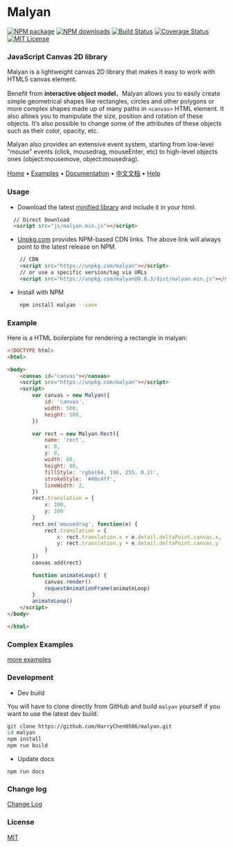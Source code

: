 Malyan
========

[![NPM package][npm]][npm-url]
[![NPM downloads][npm-downloads-image]][npm-url]
[![Build Status][build-status]][build-status-url]
[![Coverage Status][coverage-status]][coverage-status-url]
[![MIT License][license-image]][license-url]

### JavaScript Canvas 2D library ###

 Malyan is a lightweight canvas 2D library that makes it easy to work with HTML5 canvas element.

 Benefit from **interactive object model**，Malyan allows you to easily create simple geometrical shapes like rectangles, circles and other polygons or more complex shapes made up of many paths in `<canvas>` HTML element. It also allows you to manipulate the size, position and rotation of these objects. It’s also possible to change some of the attributes of these objects such as their color, opacity, etc.

 Malyan also provides an extensive event system, starting from low-level "mouse" events (click, mousedrag, mouseEnter, etc) to high-level objects ones (object:mousemove, object:mousedrag).

 [Home](https://harrychen0506.github.io/malyan/) • 
 [Examples](https://harrychen0506.github.io/malyan/examples/) • 
 [Documentation](https://harrychen0506.github.io/malyan/docs/en/) • 
 [中文文档](https://harrychen0506.github.io/malyan/docs/cn/) • 
 [Help](https://github.com/HarryChen0506/malyan/issues?labels=question)

### Usage ###

  + Download the latest [minified library](https://github.com/HarryChen0506/malyan/releases) and include it in your html.

``` html
  // Direct Download
  <script src="js/malyan.min.js"></script>
```

  + [Unpkg.com](https://unpkg.com) provides NPM-based CDN links. The above link will always point to the latest release on NPM.

``` html
    // CDN
    <script src="https://unpkg.com/malyan"></script>
    // or use a specific version/tag via URLs
    <script src="https://unpkg.com/malyan@0.0.3/dist/malyan.min.js"></script>
```

  + Install with NPM

``` bash
    npm install malyan --save
```

### Example ###

Here is a HTML boilerplate for rendering a rectangle in malyan:

``` html
<!DOCTYPE html>
<html>

<body>
    <canvas id="canvas"></canvas>
    <script src="https://unpkg.com/malyan"></script>
    <script>
        var canvas = new Malyan({
            id: 'canvas',
            width: 500,
            height: 500,
        })

        var rect = new Malyan.Rect({
            name: 'rect',
            x: 0,
            y: 0,
            width: 60,
            height: 80,
            fillStyle: 'rgba(64, 196, 255, 0.2)',
            strokeStyle: '#40c4ff',
            lineWidth: 2,
        })
        rect.translation = {
            x: 100,
            y: 100
        }
        rect.on('mousedrag', function(e) {
            rect.translation = {
                x: rect.translation.x + e.detail.deltaPoint.canvas.x,
                y: rect.translation.y + e.detail.deltaPoint.canvas.y
            }
        })
        canvas.add(rect)

        function animateLoop() {
            canvas.render()
            requestAnimationFrame(animateLoop)
        }
        animateLoop()
    </script>
</body>

</html>
```

### Complex Examples ###

[more examples](https://malyanjs.github.io/examples/)

### Development ###

* Dev build

You will have to clone directly from GitHub and build `malyan` yourself if you want to use the latest dev build.

``` bash
git clone https://github.com/HarryChen0506/malyan.git
cd malyan
npm install
npm run build
```

* Update docs

``` 
npm run docs
```

### Change log ###

[Change Log](https://github.com/HarryChen0506/malyan/blob/master/CHANGELOG.md)

### License ###

[MIT](https://github.com/HarryChen0506/malyan/blob/master/LICENSE)

[npm]: https://img.shields.io/npm/v/malyan.svg
[npm-url]: https://www.npmjs.com/package/malyan
[npm-downloads-image]: http://img.shields.io/npm/dm/malyan.svg?style=flat
[build-status]: https://www.travis-ci.org/HarryChen0506/malyan.svg?branch=master
[build-status-url]: https://www.travis-ci.org/HarryChen0506/malyan
[coverage-status]: https://coveralls.io/repos/github/HarryChen0506/malyan/badge.svg?branch=master
[coverage-status-url]: https://coveralls.io/github/HarryChen0506/malyan?branch=master
[license-image]: http://img.shields.io/badge/license-MIT-blue.svg?style=flat
[license-url]: LICENSE

